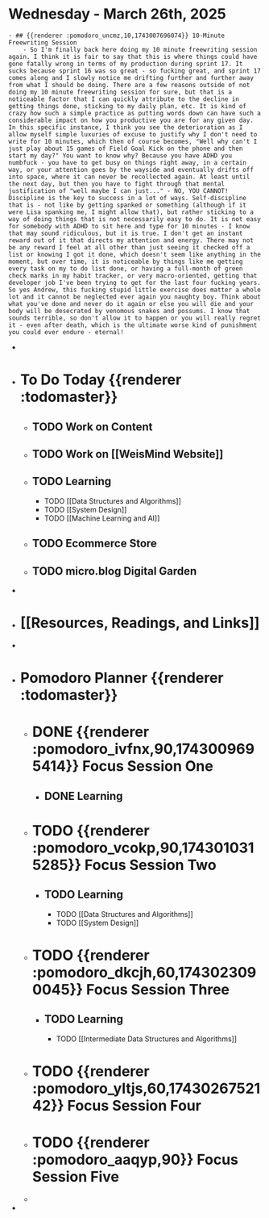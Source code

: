 # Wednesday - March 26th, 2025
	- ## {{renderer :pomodoro_uncmz,10,1743007696074}} 10-Minute Freewriting Session
		- So I'm finally back here doing my 10 minute freewriting session again. I think it is fair to say that this is where things could have gone fatally wrong in terms of my production during sprint 17. It sucks because sprint 16 was so great - so fucking great, and sprint 17 comes along and I slowly notice me drifting further and further away from what I should be doing. There are a few reasons outside of not doing my 10 minute freewriting session for sure, but that is a noticeable factor that I can quickly attribute to the decline in getting things done, sticking to my daily plan, etc. It is kind of crazy how such a simple practice as putting words down can have such a considerable impact on how you productive you are for any given day. In this specific instance, I think you see the deterioration as I allow myself simple luxuries of excuse to justify why I don't need to write for 10 minutes, which then of course becomes, "Well why can't I just play about 15 games of Field Goal Kick on the phone and then start my day?" You want to know why? Because you have ADHD you numbfuck - you have to get busy on things right away, in a certain way, or your attention goes by the wayside and eventually drifts off into space, where it can never be recollected again. At least until the next day, but then you have to fight through that mental justification of "well maybe I can just..." - NO, YOU CANNOT! Discipline is the key to success in a lot of ways. Self-discipline that is - not like by getting spanked or something (although if it were Lisa spanking me, I might allow that), but rather sticking to a way of doing things that is not necessarily easy to do. It is not easy for somebody with ADHD to sit here and type for 10 minutes - I know that may sound ridiculous, but it is true. I don't get an instant reward out of it that directs my attention and energy. There may not be any reward I feel at all other than just seeing it checked off a list or knowing I got it done, which doesn't seem like anything in the moment, but over time, it is noticeable by things like me getting every task on my to do list done, or having a full-month of green check marks in my habit tracker, or very macro-oriented, getting that developer job I've been trying to get for the last four fucking years. So yes Andrew, this fucking stupid little exercise does matter a whole lot and it cannot be neglected ever again you naughty boy. Think about what you've done and never do it again or else you will die and your body will be desecrated by venomous snakes and possums. I know that sounds terrible, so don't allow it to happen or you will really regret it - even after death, which is the ultimate worse kind of punishment  you could ever endure - eternal!
-
- # To Do Today {{renderer :todomaster}}
	- ## TODO Work on Content
	- ## TODO Work on [[WeisMind Website]]
	- ## TODO Learning
		- TODO [[Data Structures and Algorithms]]
		- TODO [[System Design]]
		- TODO [[Machine Learning and AI]]
	- ## TODO Ecommerce Store
	- ## TODO micro.blog Digital Garden
-
- # [[Resources, Readings, and Links]]
-
- # Pomodoro Planner {{renderer :todomaster}}
	- # DONE {{renderer :pomodoro_ivfnx,90,1743009695414}} Focus Session One
		- ## DONE Learning
	- # TODO {{renderer :pomodoro_vcokp,90,1743010315285}} Focus Session Two
		- ## TODO Learning
			- TODO [[Data Structures and Algorithms]]
			- TODO [[System Design]]
	- # TODO {{renderer :pomodoro_dkcjh,60,1743023090045}} Focus Session Three
		- ## TODO Learning
			- TODO [[Intermediate Data Structures and Algorithms]]
	- # TODO {{renderer :pomodoro_yltjs,60,1743026752142}} Focus Session  Four
	- # TODO {{renderer :pomodoro_aaqyp,90}} Focus Session Five
	-
-